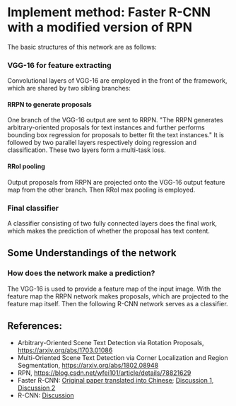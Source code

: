 # Implement method: Faster R-CNN with a modified version of RPN
The basic structures of this network are as follows:
### VGG-16 for feature extracting
Convolutional layers of VGG-16 are employed in the front of the framework, which are shared by two sibling branches:

#### RRPN to generate proposals
One branch of the VGG-16 output are sent to RRPN. "The RRPN generates arbitrary-oriented proposals for text instances and further performs bounding box regression for proposals to better fit the text instances." It is followed by two parallel layers respectively doing regression and classification. These two layers form a multi-task loss.

#### RRoI pooling
Output proposals from RRPN are projected onto the VGG-16 output feature map from the other branch. Then RRoI max pooling is employed.

### Final classifier
A classifier consisting of two fully connected layers does the final work, which makes the prediction of whether the proposal has text content.


## Some Understandings of the network
### How does the network make a prediction?
The VGG-16 is used to provide a feature map of the input image. With the feature map the RRPN network makes proposals, which are projected to the feature map itself. Then the following R-CNN network serves as a classifier.

## References:
* Arbitrary-Oriented Scene Text Detection via Rotation Proposals, https://arxiv.org/abs/1703.01086
* Multi-Oriented Scene Text Detection via Corner Localization and Region Segmentation, https://arxiv.org/abs/1802.08948
* RPN, https://blog.csdn.net/wfei101/article/details/78821629
* Faster R-CNN: [Original paper translated into Chinese](https://blog.csdn.net/lwplwf/article/details/74906205); [Discussion 1](https://blog.csdn.net/xbcReal/article/details/76180912), [Discussion 2](https://blog.csdn.net/bailufeiyan/article/details/50575150)
* R-CNN: [Discussion](https://blog.csdn.net/xbcreal/article/details/76035979)
